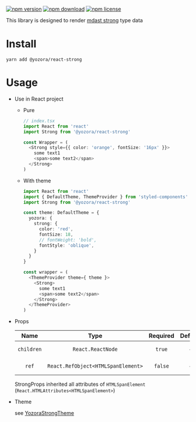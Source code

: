 [![npm version](https://img.shields.io/npm/v/@yozora/react-strong.svg)](https://www.npmjs.com/package/@yozora/react-strong)
[![npm download](https://img.shields.io/npm/dm/@yozora/react-strong.svg)](https://www.npmjs.com/package/@yozora/react-strong)
[![npm license](https://img.shields.io/npm/l/@yozora/react-strong.svg)](https://www.npmjs.com/package/@yozora/react-strong)


This library is designed to render [mdast strong][] type data


# Install

  ```shell
  yarn add @yozora/react-strong
  ```

# Usage
  * Use in React project

    - Pure

      ```typescript
      // index.tsx
      import React from 'react'
      import Strong from '@yozora/react-strong'

      const Wrapper = (
        <Strong style={{ color: 'orange', fontSize: '16px' }}>
          some text1
          <span>some text2</span>
        </Strong>
      )
      ```

    - With theme

      ```typescript
      import React from 'react'
      import { DefaultTheme, ThemeProvider } from 'styled-components'
      import Strong from '@yozora/react-strong'

      const theme: DefaultTheme = {
        yozora: {
          strong: {
            color: 'red',
            fontSize: 18,
            // fontWeight: 'bold',
            fontStyle: 'oblique',
          }
        }
      }

      const wrapper = (
        <ThemeProvider theme={ theme }>
          <Strong>
            some text1
            <span>some text2</span>
          </Strong>
        </ThemeProvider>
      )
      ```

  * Props

     Name       | Type                                | Required  | Default | Description
    :----------:|:-----------------------------------:|:---------:|:-------:|:-------------
     `children` | `React.ReactNode`                   | `true`    | -       | strong content
     `ref`      | `React.RefObject<HTMLSpanElement>`  | `false`   | -       | Forwarded ref callback

    StrongProps inherited all attributes of `HTMLSpanElement` (`React.HTMLAttributes<HTMLSpanElement>`)

  * Theme

    see [YozoraStrongTheme][]

[mdast strong]: https://github.com/syntax-tree/mdast#strong
[YozoraStrongTheme]: (https://github.com/lemon-clown/yozora-react/blob/master/packages/strong/src/theme.ts)
